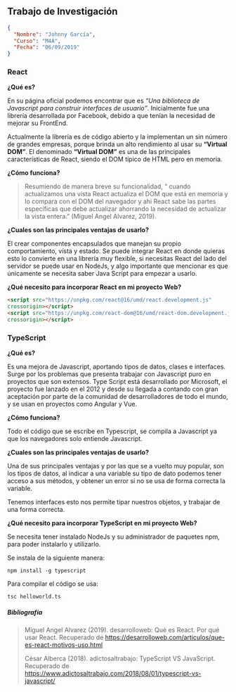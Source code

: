 ## Trabajo de Investigación

```json
{
  "Nombre": "Johnny García",
  "Curso": "M4A",
  "Fecha": "06/09/2019"
}
```

### React

**¿Qué es?**

En su página oficial podemos encontrar que es *“Una biblioteca de Javascript para construir interfaces de usuario”*.  Inicialmente fue una librería desarrollada por Facebook, debido a que tenían la necesidad de mejorar su FrontEnd.

Actualmente la librería es de código abierto y la implementan un sin número de grandes empresas, porque brinda un alto rendimiento al usar su **“Virtual DOM”**. El denominado **“Virtual DOM”** es una de las principales características de React, siendo el DOM típico de HTML pero en memoria.

**¿Cómo funciona?**

> Resumiendo de manera breve su funcionalidad, “ cuando actualizamos una vista React actualiza el DOM que está en memoria y lo compara con el DOM del navegador y ahi React sabe las partes específicas que debe actualizar ahorrando la necesidad de actualizar la vista entera.” (Miguel Angel Alvarez, 2019).

**¿Cuales son las principales ventajas de usarlo?**

El crear componentes encapsulados que manejan su propio comportamiento, vista y estado. Se puede integrar React en donde quieras esto lo convierte en una librería muy flexible, si necesitas React del lado del servidor se puede usar en NodeJs, y algo importante que mencionar es que únicamente se necesita saber Java Script para empezar a usarlo.

**¿Qué necesito para incorporar React en mi proyecto Web?**

```html
<script src="https://unpkg.com/react@16/umd/react.development.js"
crossorigin></script>
<script src="https://unpkg.com/react-dom@16/umd/react-dom.development.js"
crossorigin></script>
```

### TypeScript

**¿Qué es?**

Es una mejora de Javascript, aportando tipos de datos, clases e interfaces. Surge por los problemas que presenta trabajar con Javascript puro en proyectos que son extensos.
Type Script está desarrollado por Microsoft, el proyecto fue lanzado en el 2012 y desde su llegada a contando con gran aceptación por parte de la comunidad de desarrolladores de todo el mundo, y se usan en proyectos como Angular y Vue.

**¿Cómo funciona?**

Todo el código que se escribe en Typescript, se compila a Javascript ya que los navegadores solo entiende Javascript.

**¿Cuales son las principales ventajas de usarlo?**

Una de sus principales ventajas y por las que se a vuelto muy popular, son los tipos de datos, al indicar a una variable su tipo de dato podemos tener acceso a sus métodos, y obtener un error si no se usa de forma correcta la variable.

Tenemos interfaces esto nos permite tipar nuestros objetos, y trabajar de una forma correcta.

**¿Qué necesito para incorporar TypeScript en mi proyecto Web?**


Se necesita tener instalado NodeJs y su administrador de paquetes npm, para poder instalarlo y utilizarlo.

Se instala de la siguiente manera:
```
npm install -g typescript
```
Para compilar el código se usa:
```
tsc helloworld.ts
```

##### Bibliografía

> Miguel Angel Alvarez (2019). desarrolloweb: Qué es React. Por qué usar React. Recuperado de https://desarrolloweb.com/articulos/que-es-react-motivos-uso.html
>
> César Alberca (2018). adictosaltrabajo: TypeScript VS JavaScript. Recuperado de https://www.adictosaltrabajo.com/2018/08/01/typescript-vs-javascript/
